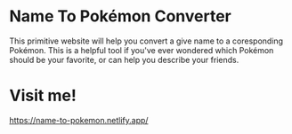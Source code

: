 # Name To Pokémon Converter
This primitive website will help you convert a give name to a coresponding Pokémon.
This is a helpful tool if you've ever wondered which Pokémon should be your favorite,
or can help you describe your friends.

# Visit me!
https://name-to-pokemon.netlify.app/
